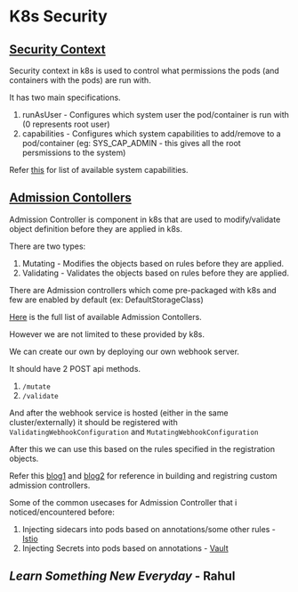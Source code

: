 # K8s Security

## [Security Context](https://kubernetes.io/docs/tasks/configure-pod-container/security-context/)

Security context in k8s is used to control what permissions the pods (and containers with the pods) are run with.

It has two main specifications.

1. runAsUser - Configures which system user the pod/container is run with (0 represents root user)
2. capabilities - Configures which system capabilities to add/remove to a pod/container (eg: SYS_CAP_ADMIN - this gives all the root persmissions to the system)

Refer [this](https://linux.die.net/man/7/capabilities) for list of available system capabilities.

## [Admission Contollers](https://kubernetes.io/docs/reference/access-authn-authz/admission-controllers/)

Admission Controller is component in k8s that are used to modify/validate object definition before they are applied in k8s.

There are two types:

1. Mutating - Modifies the objects based on rules before they are applied.
2. Validating - Validates the objects based on rules before they are applied.

There are Admission controllers which come pre-packaged with k8s and few are enabled by default (ex: DefaultStorageClass)

[Here](https://kubernetes.io/docs/reference/access-authn-authz/admission-controllers/) is the full list of available Admission Contollers.

However we are not limited to these provided by k8s.

We can create our own by deploying our own webhook server.

It should have 2 POST api methods.

1. `/mutate`
2. `/validate`

And after the webhook service is hosted (either in the same cluster/externally) it should be registered with `ValidatingWebhookConfiguration` and `MutatingWebhookConfiguration`

After this we can use this based on the rules specified in the registration objects.

Refer this [blog1](https://medium.com/@platform.engineers/building-custom-admission-controllers-in-go-for-kubernetes-271168ec56b5) and [blog2](https://bshayr29.medium.com/build-your-own-admission-controllers-in-kubernetes-using-go-bef8ba38d595) for reference in building and registring custom admission controllers.

Some of the common usecases for Admission Controller that i noticed/encountered before:

1. Injecting sidecars into pods based on annotations/some other rules - [Istio](https://istio.io/latest/blog/2019/data-plane-setup/#automatic-injection)
2. Injecting Secrets into pods based on annotations - [Vault](https://developer.hashicorp.com/vault/tutorials/kubernetes/kubernetes-sidecar#apply-a-template-to-the-injected-secrets)

<!-- Today was a longer session of learning - and writing this took more than 30 mins 👨‍💻 -->

## *Learn Something New Everyday* - Rahul
